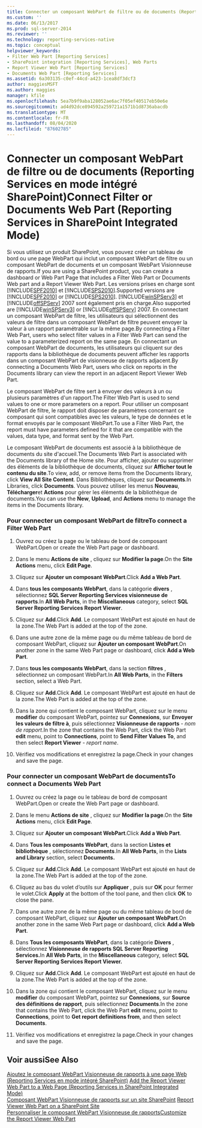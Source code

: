 ```yaml
---
title: Connecter un composant WebPart de filtre ou de documents (Reporting Services en mode intégré SharePoint) | Microsoft Docs
ms.custom: ''
ms.date: 06/13/2017
ms.prod: sql-server-2014
ms.reviewer: ''
ms.technology: reporting-services-native
ms.topic: conceptual
helpviewer_keywords:
- Filter Web Part [Reporting Services]
- SharePoint integration [Reporting Services], Web Parts
- Report Viewer Web Part [Reporting Services]
- Documents Web Part [Reporting Services]
ms.assetid: 6a303135-c0ef-44cd-a423-1cea8df3dcf3
author: maggiesMSFT
ms.author: maggies
manager: kfile
ms.openlocfilehash: 5ea7b9f9aba128052ae6ac7f05ef40517eb50e6e
ms.sourcegitcommit: ad4d92dce894592a259721a1571b1d8736abacdb
ms.translationtype: MT
ms.contentlocale: fr-FR
ms.lasthandoff: 08/04/2020
ms.locfileid: "87602785"
---
```

# <a name="connect-filter-or-documents-web-part-reporting-services-in-sharepoint-integrated-mode"></a><span data-ttu-id="9abd7-102">Connecter un composant WebPart de filtre ou de documents (Reporting Services en mode intégré SharePoint)</span><span class="sxs-lookup"><span data-stu-id="9abd7-102">Connect Filter or Documents Web Part (Reporting Services in SharePoint Integrated Mode)</span></span>
  <span data-ttu-id="9abd7-103">Si vous utilisez un produit SharePoint, vous pouvez créer un tableau de bord ou une page WebPart qui inclut un composant WebPart de filtre ou un composant WebPart de documents et un composant WebPart Visionneuse de rapports.</span><span class="sxs-lookup"><span data-stu-id="9abd7-103">If you are using a SharePoint product, you can create a dashboard or Web Part Page that includes a Filter Web Part or Documents Web part and a Report Viewer Web Part.</span></span> <span data-ttu-id="9abd7-104">Les versions prises en charge sont [!INCLUDE[SPF2010](../includes/spf2010-md.md)] et [!INCLUDE[SPS2010](../includes/sps2010-md.md)].</span><span class="sxs-lookup"><span data-stu-id="9abd7-104">Supported versions are [!INCLUDE[SPF2010](../includes/spf2010-md.md)] or [!INCLUDE[SPS2010](../includes/sps2010-md.md)].</span></span> <span data-ttu-id="9abd7-105">[!INCLUDE[winSPServ3](../includes/winspserv3-md.md)] et [!INCLUDE[offSPServ](../includes/offspserv-md.md)] 2007 sont également pris en charge.</span><span class="sxs-lookup"><span data-stu-id="9abd7-105">Also supported are [!INCLUDE[winSPServ3](../includes/winspserv3-md.md)] or [!INCLUDE[offSPServ](../includes/offspserv-md.md)] 2007.</span></span> <span data-ttu-id="9abd7-106">En connectant un composant WebPart de filtre, les utilisateurs qui sélectionnent des valeurs de filtre dans un composant WebPart de filtre peuvent envoyer la valeur à un rapport paramétrable sur la même page.</span><span class="sxs-lookup"><span data-stu-id="9abd7-106">By connecting a Filter Web Part, users who select filter values in a Filter Web Part can send the value to a parameterized report on the same page.</span></span> <span data-ttu-id="9abd7-107">En connectant un composant WebPart de documents, les utilisateurs qui cliquent sur des rapports dans la bibliothèque de documents peuvent afficher les rapports dans un composant WebPart de visionneuse de rapports adjacent.</span><span class="sxs-lookup"><span data-stu-id="9abd7-107">By connecting a Documents Web Part, users who click on reports in the Documents library can view the report in an adjacent Report Viewer Web Part.</span></span>  
  
 <span data-ttu-id="9abd7-108">Le composant WebPart de filtre sert à envoyer des valeurs à un ou plusieurs paramètres d'un rapport.</span><span class="sxs-lookup"><span data-stu-id="9abd7-108">The Filter Web Part is used to send values to one or more parameters on a report.</span></span> <span data-ttu-id="9abd7-109">Pour utiliser un composant WebPart de filtre, le rapport doit disposer de paramètres concernant ce composant qui sont compatibles avec les valeurs, le type de données et le format envoyés par le composant WebPart.</span><span class="sxs-lookup"><span data-stu-id="9abd7-109">To use a Filter Web Part, the report must have parameters defined for it that are compatible with the values, data type, and format sent by the Web Part.</span></span>  
  
 <span data-ttu-id="9abd7-110">Le composant WebPart de documents est associé à la bibliothèque de documents du site d'accueil.</span><span class="sxs-lookup"><span data-stu-id="9abd7-110">The Documents Web Part is associated with the Documents library of the Home site.</span></span> <span data-ttu-id="9abd7-111">Pour afficher, ajouter ou supprimer des éléments de la bibliothèque de documents, cliquez sur **Afficher tout le contenu du site**.</span><span class="sxs-lookup"><span data-stu-id="9abd7-111">To view, add, or remove items from the Documents library, click **View All Site Content**.</span></span> <span data-ttu-id="9abd7-112">Dans Bibliothèques, cliquez sur **Documents**.</span><span class="sxs-lookup"><span data-stu-id="9abd7-112">In Libraries, click **Documents**.</span></span> <span data-ttu-id="9abd7-113">Vous pouvez utiliser les menus **Nouveau**, **Télécharger**et **Actions** pour gérer les éléments de la bibliothèque de documents.</span><span class="sxs-lookup"><span data-stu-id="9abd7-113">You can use the **New**, **Upload**, and **Actions** menu to manage the items in the Documents library.</span></span>  
  
### <a name="to-connect-a-filter-web-part"></a><span data-ttu-id="9abd7-114">Pour connecter un composant WebPart de filtre</span><span class="sxs-lookup"><span data-stu-id="9abd7-114">To connect a Filter Web Part</span></span>  
  
1.  <span data-ttu-id="9abd7-115">Ouvrez ou créez la page ou le tableau de bord de composant WebPart.</span><span class="sxs-lookup"><span data-stu-id="9abd7-115">Open or create the Web Part page or dashboard.</span></span>  
  
2.  <span data-ttu-id="9abd7-116">Dans le menu **Actions de site** , cliquez sur **Modifier la page**.</span><span class="sxs-lookup"><span data-stu-id="9abd7-116">On the **Site Actions** menu, click **Edit Page**.</span></span>  
  
3.  <span data-ttu-id="9abd7-117">Cliquez sur **Ajouter un composant WebPart**.</span><span class="sxs-lookup"><span data-stu-id="9abd7-117">Click **Add a Web Part**.</span></span>  
  
4.  <span data-ttu-id="9abd7-118">Dans **tous les composants WebPart**, dans la catégorie **divers** , sélectionnez **SQL Server Reporting Services visionneuse de rapports**.</span><span class="sxs-lookup"><span data-stu-id="9abd7-118">In **All Web Parts**, in the **Miscellaneous** category, select **SQL Server Reporting Services Report Viewer**.</span></span>  
  
5.  <span data-ttu-id="9abd7-119">Cliquez sur **Add**.</span><span class="sxs-lookup"><span data-stu-id="9abd7-119">Click **Add**.</span></span> <span data-ttu-id="9abd7-120">Le composant WebPart est ajouté en haut de la zone.</span><span class="sxs-lookup"><span data-stu-id="9abd7-120">The Web Part is added at the top of the zone.</span></span>  
  
6.  <span data-ttu-id="9abd7-121">Dans une autre zone de la même page ou du même tableau de bord de composant WebPart, cliquez sur **Ajouter un composant WebPart**.</span><span class="sxs-lookup"><span data-stu-id="9abd7-121">On another zone in the same Web Part page or dashboard, click **Add a Web Part**.</span></span>  
  
7.  <span data-ttu-id="9abd7-122">Dans **tous les composants WebPart**, dans la section **filtres** , sélectionnez un composant WebPart.</span><span class="sxs-lookup"><span data-stu-id="9abd7-122">In **All Web Parts**, in the **Filters** section, select a Web Part.</span></span>  
  
8.  <span data-ttu-id="9abd7-123">Cliquez sur **Add**.</span><span class="sxs-lookup"><span data-stu-id="9abd7-123">Click **Add**.</span></span> <span data-ttu-id="9abd7-124">Le composant WebPart est ajouté en haut de la zone.</span><span class="sxs-lookup"><span data-stu-id="9abd7-124">The Web Part is added at the top of the zone.</span></span>  
  
9. <span data-ttu-id="9abd7-125">Dans la zone qui contient le composant WebPart, cliquez sur le menu **modifier** du composant WebPart, pointez sur **Connexions**, sur **Envoyer les valeurs de filtre à**, puis sélectionnez **Visionneuse de rapports** - *nom de rapport*.</span><span class="sxs-lookup"><span data-stu-id="9abd7-125">In the zone that contains the Web Part, click the Web Part **edit** menu, point to **Connections**, point to **Send Filter Values To**, and then select **Report Viewer** - *report name*.</span></span>  
  
10. <span data-ttu-id="9abd7-126">Vérifiez vos modifications et enregistrez la page.</span><span class="sxs-lookup"><span data-stu-id="9abd7-126">Check in your changes and save the page.</span></span>  
  
### <a name="to-connect-a-documents-web-part"></a><span data-ttu-id="9abd7-127">Pour connecter un composant WebPart de documents</span><span class="sxs-lookup"><span data-stu-id="9abd7-127">To connect a Documents Web Part</span></span>  
  
1.  <span data-ttu-id="9abd7-128">Ouvrez ou créez la page ou le tableau de bord de composant WebPart.</span><span class="sxs-lookup"><span data-stu-id="9abd7-128">Open or create the Web Part page or dashboard.</span></span>  
  
2.  <span data-ttu-id="9abd7-129">Dans le menu **Actions de site** , cliquez sur **Modifier la page**.</span><span class="sxs-lookup"><span data-stu-id="9abd7-129">On the **Site Actions** menu, click **Edit Page**.</span></span>  
  
3.  <span data-ttu-id="9abd7-130">Cliquez sur **Ajouter un composant WebPart**.</span><span class="sxs-lookup"><span data-stu-id="9abd7-130">Click **Add a Web Part**.</span></span>  
  
4.  <span data-ttu-id="9abd7-131">Dans **Tous les composants WebPart**, dans la section **Listes et bibliothèque** , sélectionnez **Documents**.</span><span class="sxs-lookup"><span data-stu-id="9abd7-131">In **All Web Parts**, in the **Lists and Library** section, select **Documents.**</span></span>  
  
5.  <span data-ttu-id="9abd7-132">Cliquez sur **Add**.</span><span class="sxs-lookup"><span data-stu-id="9abd7-132">Click **Add**.</span></span> <span data-ttu-id="9abd7-133">Le composant WebPart est ajouté en haut de la zone.</span><span class="sxs-lookup"><span data-stu-id="9abd7-133">The Web Part is added at the top of the zone.</span></span>  
  
6.  <span data-ttu-id="9abd7-134">Cliquez au bas du volet d’outils sur **Appliquer** , puis sur **OK** pour fermer le volet.</span><span class="sxs-lookup"><span data-stu-id="9abd7-134">Click **Apply** at the bottom of the tool pane, and then click **OK** to close the pane.</span></span>  
  
7.  <span data-ttu-id="9abd7-135">Dans une autre zone de la même page ou du même tableau de bord de composant WebPart, cliquez sur **Ajouter un composant WebPart**.</span><span class="sxs-lookup"><span data-stu-id="9abd7-135">On another zone in the same Web Part page or dashboard, click **Add a Web Part**.</span></span>  
  
8.  <span data-ttu-id="9abd7-136">Dans **Tous les composants WebPart**, dans la catégorie **Divers** , sélectionnez **Visionneuse de rapports SQL Server Reporting Services.**</span><span class="sxs-lookup"><span data-stu-id="9abd7-136">In **All Web Parts**, in the **Miscellaneous** category, select **SQL Server Reporting Services Report Viewer.**</span></span>  
  
9. <span data-ttu-id="9abd7-137">Cliquez sur **Add**.</span><span class="sxs-lookup"><span data-stu-id="9abd7-137">Click **Add**.</span></span> <span data-ttu-id="9abd7-138">Le composant WebPart est ajouté en haut de la zone.</span><span class="sxs-lookup"><span data-stu-id="9abd7-138">The Web Part is added at the top of the zone.</span></span>  
  
10. <span data-ttu-id="9abd7-139">Dans la zone qui contient le composant WebPart, cliquez sur le menu **modifier** du composant WebPart, pointez sur **Connexions**, sur **Source des définitions de rapport**, puis sélectionnez **Documents**.</span><span class="sxs-lookup"><span data-stu-id="9abd7-139">In the zone that contains the Web Part, click the Web Part **edit** menu, point to **Connections**, point to **Get report definitions from**, and then select **Documents**.</span></span>  
  
11. <span data-ttu-id="9abd7-140">Vérifiez vos modifications et enregistrez la page.</span><span class="sxs-lookup"><span data-stu-id="9abd7-140">Check in your changes and save the page.</span></span>  
  
## <a name="see-also"></a><span data-ttu-id="9abd7-141">Voir aussi</span><span class="sxs-lookup"><span data-stu-id="9abd7-141">See Also</span></span>  
 <span data-ttu-id="9abd7-142">[Ajoutez le composant WebPart Visionneuse de rapports à une page Web &#40;Reporting Services en mode intégré SharePoint&#41;](report-server-sharepoint/add-reporting-services-content-types-to-a-sharepoint-library.md) </span><span class="sxs-lookup"><span data-stu-id="9abd7-142">[Add the Report Viewer Web Part to a Web Page &#40;Reporting Services in SharePoint Integrated Mode&#41;](report-server-sharepoint/add-reporting-services-content-types-to-a-sharepoint-library.md) </span></span>  
 <span data-ttu-id="9abd7-143">[Composant WebPart Visionneuse de rapports sur un site SharePoint](../../2014/reporting-services/report-viewer-web-part-on-a-sharepoint-site.md) </span><span class="sxs-lookup"><span data-stu-id="9abd7-143">[Report Viewer Web Part on a SharePoint Site](../../2014/reporting-services/report-viewer-web-part-on-a-sharepoint-site.md) </span></span>  
 [<span data-ttu-id="9abd7-144">Personnaliser le composant WebPart Visionneuse de rapports</span><span class="sxs-lookup"><span data-stu-id="9abd7-144">Customize the Report Viewer Web Part</span></span>](../../2014/reporting-services/customize-the-report-viewer-web-part.md)  
  
  
